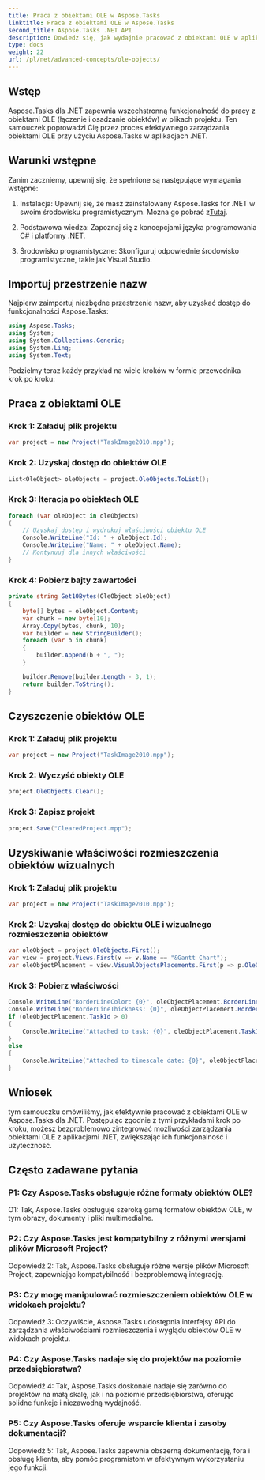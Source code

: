 ```yaml
---
title: Praca z obiektami OLE w Aspose.Tasks
linktitle: Praca z obiektami OLE w Aspose.Tasks
second_title: Aspose.Tasks .NET API
description: Dowiedz się, jak wydajnie pracować z obiektami OLE w aplikacjach .NET przy użyciu Aspose.Tasks, zwiększając możliwości zarządzania projektami.
type: docs
weight: 22
url: /pl/net/advanced-concepts/ole-objects/
---
```

## Wstęp

Aspose.Tasks dla .NET zapewnia wszechstronną funkcjonalność do pracy z obiektami OLE (łączenie i osadzanie obiektów) w plikach projektu. Ten samouczek poprowadzi Cię przez proces efektywnego zarządzania obiektami OLE przy użyciu Aspose.Tasks w aplikacjach .NET.

## Warunki wstępne

Zanim zaczniemy, upewnij się, że spełnione są następujące wymagania wstępne:

1. Instalacja: Upewnij się, że masz zainstalowany Aspose.Tasks for .NET w swoim środowisku programistycznym. Można go pobrać z[Tutaj](https://releases.aspose.com/tasks/net/).

2. Podstawowa wiedza: Zapoznaj się z koncepcjami języka programowania C# i platformy .NET.

3. Środowisko programistyczne: Skonfiguruj odpowiednie środowisko programistyczne, takie jak Visual Studio.

## Importuj przestrzenie nazw

Najpierw zaimportuj niezbędne przestrzenie nazw, aby uzyskać dostęp do funkcjonalności Aspose.Tasks:

```csharp
using Aspose.Tasks;
using System;
using System.Collections.Generic;
using System.Linq;
using System.Text;


```

Podzielmy teraz każdy przykład na wiele kroków w formie przewodnika krok po kroku:

## Praca z obiektami OLE

### Krok 1: Załaduj plik projektu
```csharp
var project = new Project("TaskImage2010.mpp");
```

### Krok 2: Uzyskaj dostęp do obiektów OLE
```csharp
List<OleObject> oleObjects = project.OleObjects.ToList();
```

### Krok 3: Iteracja po obiektach OLE
```csharp
foreach (var oleObject in oleObjects)
{
    // Uzyskaj dostęp i wydrukuj właściwości obiektu OLE
    Console.WriteLine("Id: " + oleObject.Id);
    Console.WriteLine("Name: " + oleObject.Name);
    // Kontynuuj dla innych właściwości
}
```

### Krok 4: Pobierz bajty zawartości
```csharp
private string Get10Bytes(OleObject oleObject)
{
    byte[] bytes = oleObject.Content;
    var chunk = new byte[10];
    Array.Copy(bytes, chunk, 10);
    var builder = new StringBuilder();
    foreach (var b in chunk)
    {
        builder.Append(b + ", ");
    }

    builder.Remove(builder.Length - 3, 1);
    return builder.ToString();
}
```

## Czyszczenie obiektów OLE

### Krok 1: Załaduj plik projektu
```csharp
var project = new Project("TaskImage2010.mpp");
```

### Krok 2: Wyczyść obiekty OLE
```csharp
project.OleObjects.Clear();
```

### Krok 3: Zapisz projekt
```csharp
project.Save("ClearedProject.mpp");
```

## Uzyskiwanie właściwości rozmieszczenia obiektów wizualnych

### Krok 1: Załaduj plik projektu
```csharp
var project = new Project("TaskImage2010.mpp");
```

### Krok 2: Uzyskaj dostęp do obiektu OLE i wizualnego rozmieszczenia obiektów
```csharp
var oleObject = project.OleObjects.First();
var view = project.Views.First(v => v.Name == "&Gantt Chart");
var oleObjectPlacement = view.VisualObjectsPlacements.First(p => p.OleObjectId == oleObject.Id);
```

### Krok 3: Pobierz właściwości
```csharp
Console.WriteLine("BorderLineColor: {0}", oleObjectPlacement.BorderLineColor);
Console.WriteLine("BorderLineThickness: {0}", oleObjectPlacement.BorderLineThickness);
if (oleObjectPlacement.TaskId > 0)
{
    Console.WriteLine("Attached to task: {0}", oleObjectPlacement.TaskId);
}
else
{
    Console.WriteLine("Attached to timescale date: {0}", oleObjectPlacement.TimescaleDate);
}
```

## Wniosek

tym samouczku omówiliśmy, jak efektywnie pracować z obiektami OLE w Aspose.Tasks dla .NET. Postępując zgodnie z tymi przykładami krok po kroku, możesz bezproblemowo zintegrować możliwości zarządzania obiektami OLE z aplikacjami .NET, zwiększając ich funkcjonalność i użyteczność.

## Często zadawane pytania

### P1: Czy Aspose.Tasks obsługuje różne formaty obiektów OLE?

O1: Tak, Aspose.Tasks obsługuje szeroką gamę formatów obiektów OLE, w tym obrazy, dokumenty i pliki multimedialne.

### P2: Czy Aspose.Tasks jest kompatybilny z różnymi wersjami plików Microsoft Project?

Odpowiedź 2: Tak, Aspose.Tasks obsługuje różne wersje plików Microsoft Project, zapewniając kompatybilność i bezproblemową integrację.

### P3: Czy mogę manipulować rozmieszczeniem obiektów OLE w widokach projektu?

Odpowiedź 3: Oczywiście, Aspose.Tasks udostępnia interfejsy API do zarządzania właściwościami rozmieszczenia i wyglądu obiektów OLE w widokach projektu.

### P4: Czy Aspose.Tasks nadaje się do projektów na poziomie przedsiębiorstwa?

Odpowiedź 4: Tak, Aspose.Tasks doskonale nadaje się zarówno do projektów na małą skalę, jak i na poziomie przedsiębiorstwa, oferując solidne funkcje i niezawodną wydajność.

### P5: Czy Aspose.Tasks oferuje wsparcie klienta i zasoby dokumentacji?

Odpowiedź 5: Tak, Aspose.Tasks zapewnia obszerną dokumentację, fora i obsługę klienta, aby pomóc programistom w efektywnym wykorzystaniu jego funkcji.